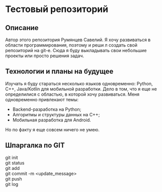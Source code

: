 # Тестовый репозиторий

## Описание

Автор этого репозитория Румянцев Савелий. Я хочу развиваться в области программирования, поэтому и реши л создать свой репозиторий на git-е. Сюда я буду выкладывать свои небольшие проекты или просто решения задач.

## Технологии и планы на будущее

Изучать я буду стараться несколько языков одновременно: Python, C++, Java/Kotlin для мобильной разработки. Дело в том, что я еще не определилися с областью, в которой хочу развиваться. Меня одновременно привлекают темы: 
* Backend-разработка на Python;
* Алгоритмы и структуры данных на C++;
* Мобильная разработка для Android.

Но по факту я еще совсем ничего не умею. 


## Шпаргалка по GIT
git init  
git status  
git add <filename>   
git commit -m <update_message>  
git push  
git log  
